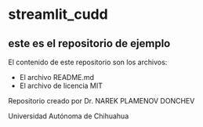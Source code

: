 # streamlit_cudd
## este es el repositorio de ejemplo

El contenido de este repositorio son los archivos:
* El archivo README.md
* El archivo de licencia  MIT

Repositorio creado por Dr. NAREK PLAMENOV DONCHEV

Universidad Autónoma de Chihuahua
